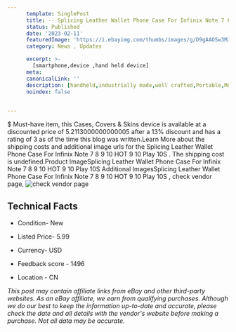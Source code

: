 ```yaml
---
      template: SinglePost
      title: -- Splicing Leather Wallet Phone Case For Infinix Note 7 8 9 10 HOT 9 10 Play 10S 
      status: Published
      date: '2023-02-11'
      featuredImage: 'https://i.ebayimg.com/thumbs/images/g/D9gAAOSw3MJh4CBF/s-l225.jpg'
      category: News , Updates

      excerpt: >-
        [smartphone,device ,hand held device]
      meta:
      canonicalLink: ''
      description: [handheld,industrially made,well crafted,Portable,Mobile,Compact,Convenient,Lightweight,Maneuverable,Man-portable,Miniature,Carriable,Hand-held,Light,Holdable,Transportable,Mobile device,Pocket-sized,On-the-go,Wireless,Cordless,Compact size,Convenient size, smartphone,device ,hand held device]
      noindex: false

        
---
```

$
    Must-have item, this Cases, Covers & Skins device is available at a discounted price of 5.2113000000000005 after a 13% discount and has a rating of 3 as of the time this blog was written.Learn More about the shipping costs and additional image urls for the Splicing Leather Wallet Phone Case For Infinix Note 7 8 9 10 HOT 9 10 Play 10S . The shipping cost is undefined.Product ImageSplicing Leather Wallet Phone Case For Infinix Note 7 8 9 10 HOT 9 10 Play 10S Additional ImagesSplicing Leather Wallet Phone Case For Infinix Note 7 8 9 10 HOT 9 10 Play 10S , check vendor page, ![check vendor page](https://origin-galleryplus.ebayimg.com/ws/web/325085377394_2_0_1/225x225.jpg,https://origin-galleryplus.ebayimg.com/ws/web/325085377394_3_0_1/225x225.jpg,https://origin-galleryplus.ebayimg.com/ws/web/325085377394_4_0_1/225x225.jpg,https://origin-galleryplus.ebayimg.com/ws/web/325085377394_5_0_1/225x225.jpg,https://origin-galleryplus.ebayimg.com/ws/web/325085377394_6_0_1/225x225.jpg,https://origin-galleryplus.ebayimg.com/ws/web/325085377394_7_0_1/225x225.jpg,https://origin-galleryplus.ebayimg.com/ws/web/325085377394_8_0_1/225x225.jpg,https://origin-galleryplus.ebayimg.com/ws/web/325085377394_9_0_1/225x225.jpg,https://origin-galleryplus.ebayimg.com/ws/web/325085377394_10_0_1/225x225.jpg,https://origin-galleryplus.ebayimg.com/ws/web/325085377394_11_0_1/225x225.jpg,https://origin-galleryplus.ebayimg.com/ws/web/325085377394_12_0_1/225x225.jpg)
    
    

 ## Technical Facts 



     
      

 - Condition- New 


      

 - Listed Price- 5.99 


      

 - Currency- USD 


      

 - Feedback score - 1496 


      

 - Location - CN 


      
      

 *_This post may contain affiliate links from eBay and other third-party websites. As an eBay affiliate, we earn from qualifying purchases. Although we do our best to keep the information up-to-date and accurate, please check the date and all details with the vendor's website before making a purchase. Not all data may be accurate._*



    
    
    
    
    